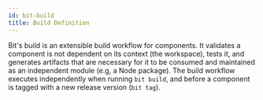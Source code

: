 ```yaml
---
id: bit-build
title: Build Definition
---
```


Bit's build is an extensible build workflow for components. It validates a component is not dependent on its context (the workspace), tests it, and generates artifacts that are necessary for it to be consumed and maintained as an independent module (e.g, a Node package).
The build workflow executes independently when running `bit build`, and before a component is tagged with a new release version (`bit tag`).
